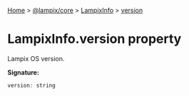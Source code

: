 [Home](./index) &gt; [@lampix/core](./core.md) &gt; [LampixInfo](./core.lampixinfo.md) &gt; [version](./core.lampixinfo.version.md)

# LampixInfo.version property

Lampix OS version.

**Signature:**
```javascript
version: string
```
